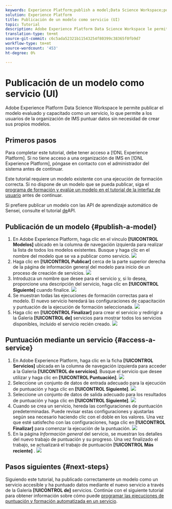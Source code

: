 ```yaml
---
keywords: Experience Platform;publish a model;Data Science Workspace;popular topics;score a service
solution: Experience Platform
title: Publicación de un modelo como servicio (UI)
topic: Tutorial
description: Adobe Experience Platform Data Science Workspace le permite publicar el modelo evaluado y capacitado como un servicio, lo que permite a los usuarios de la organización de IMS puntuar datos sin necesidad de crear sus propios modelos.
translation-type: tm+mt
source-git-commit: c6c5ada52321b11543254f80399c38365f0fb9d7
workflow-type: tm+mt
source-wordcount: '453'
ht-degree: 0%

---
```



# Publicación de un modelo como servicio (UI)

Adobe Experience Platform Data Science Workspace le permite publicar el modelo evaluado y capacitado como un servicio, lo que permite a los usuarios de la organización de IMS puntuar datos sin necesidad de crear sus propios modelos.

## Primeros pasos

Para completar este tutorial, debe tener acceso a [!DNL Experience Platform]. Si no tiene acceso a una organización de IMS en [!DNL Experience Platform], póngase en contacto con el administrador del sistema antes de continuar.

Este tutorial requiere un modelo existente con una ejecución de formación correcta. Si no dispone de un modelo que se pueda publicar, siga el [programa de formación y evalúe un modelo en el tutorial de la interfaz de usuario](./train-evaluate-model-ui.md) antes de continuar.

Si prefiere publicar un modelo con las API de aprendizaje automático de Sensei, consulte el tutorial [de](./publish-model-service-api.md)API.

## Publicación de un modelo {#publish-a-model}

1. En Adobe Experience Platform, haga clic en el vínculo **[!UICONTROL Modelos]** ubicado en la columna de navegación izquierda para realizar la lista de todos los modelos existentes. Busque y haga clic en el nombre del modelo que se va a publicar como servicio.
   ![](../images/models-recipes/publish-model/1_browse_model.png)
2. Haga clic en **[!UICONTROL Publicar]** cerca de la parte superior derecha de la página de información general del modelo para inicio de un proceso de creación de servicios.
   ![](../images/models-recipes/publish-model/2_view_training_runs.png)
3. Introduzca un nombre que desee para el servicio y, si lo desea, proporcione una descripción del servicio, haga clic en **[!UICONTROL Siguiente]** cuando finalice.
   ![](../images/models-recipes/publish-model/3_configure_service.png)
4. Se muestran todas las ejecuciones de formación correctas para el modelo. El nuevo servicio heredará las configuraciones de capacitación y puntuación de la ejecución de formación seleccionada.
   ![](../images/models-recipes/publish-model/4_select_training_run.png)
5. Haga clic en **[!UICONTROL Finalizar]** para crear el servicio y redirigir a la Galería **[!UICONTROL de]** servicios para mostrar todos los servicios disponibles, incluido el servicio recién creado.
   ![](../images/models-recipes/publish-model/service_gallery.png)

## Puntuación mediante un servicio {#access-a-service}

1. En Adobe Experience Platform, haga clic en la ficha **[!UICONTROL Servicios]** ubicada en la columna de navegación izquierda para acceder a la Galería **[!UICONTROL de servicios]**. Busque el servicio que desee utilizar y haga clic en **[!UICONTROL Puntuación]**.
   ![](../images/models-recipes/publish-model/click_to_score.png)
2. Seleccione un conjunto de datos de entrada adecuado para la ejecución de puntuación y haga clic en **[!UICONTROL Siguiente]**.
   ![](../images/models-recipes/publish-model/6_scoring_input.png)
3. Seleccione un conjunto de datos de salida adecuado para los resultados de puntuación y haga clic en **[!UICONTROL Siguiente]**.
   ![](../images/models-recipes/publish-model/7_scoring_output.png)
4. Cuando se crea un servicio, hereda las configuraciones de puntuación predeterminadas. Puede revisar estas configuraciones y ajustarlas según sea necesario haciendo clic con el doble en los valores. Una vez que esté satisfecho con las configuraciones, haga clic en **[!UICONTROL Finalizar]** para comenzar la ejecución de la puntuación.
   ![](../images/models-recipes/publish-model/8_scoring_configure.png)
5. En la página *Información general* del servicio, se muestran los detalles del nuevo trabajo de puntuación y su progreso. Una vez finalizado el trabajo, se actualizará el trabajo de puntuación **[!UICONTROL Más reciente]** .
   ![](../images/models-recipes/publish-model/score_pending.png)

## Pasos siguientes {#next-steps}

Siguiendo este tutorial, ha publicado correctamente un modelo como un servicio accesible y ha puntuado datos mediante el nuevo servicio a través de la Galería **[!UICONTROL de]** servicios. Continúe con el siguiente tutorial para obtener información sobre cómo puede [programar las ejecuciones de puntuación y formación automatizada en un servicio](./schedule-models-ui.md).
